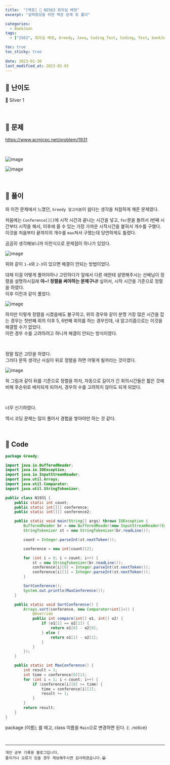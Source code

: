 ```yaml
---
title:  "[백준] 🥈 N2563 회의실 배정"
excerpt: "실력향상을 위한 백준 문제 및 풀이"

categories:
  - BaekJoon
tags:
  - ["2563", 회의실 배정, Greedy, Java, Coding_Test, Coding, Test, baekJoon, 백준]

toc: true
toc_sticky: true
 
date: 2023-01-30
last_modified_at: 2023-02-03
---
```


## 📌 난이도

  🥈 Silver 1

<br>

## 📌 문제

<https://www.acmicpc.net/problem/1931>

<br>

![image](https://user-images.githubusercontent.com/37824506/215448397-fe24b7d8-7053-4920-b5bb-513489881b45.png)

![image](https://user-images.githubusercontent.com/37824506/215448526-9fbfa4e1-2488-4dbc-acfc-880bff6cdce3.png)

<br>

## 📌 풀이  

와 이전 문제에서 느꼈던, `Greedy 알고리즘`이 쉽다는 생각을 처참하게 깨준 문제였다.  

처음에는 `Conference[][]`에 시작 시간과 끝나는 시간을 넣고, `for`문을 돌려서 i번째 시간부터 시작을 해서, 이후에 올 수 있는 가장 가까운 시작시간을 붙혀서 개수를 구했다.  
이것을 처음부터 끝까지의 개수를 `max`쳐서 구했는데 당연하게도 틀렸다.  

곰곰히 생각해보니까 이런식으로 문제점이 하나가 있었다.

![image](https://user-images.githubusercontent.com/37824506/216552079-26469c15-7775-49b1-90e2-5a5bd15aeaae.png)

위와 같이 `1-4`와 `2-3`이 있으면 해결이 안되는 방법이었다.  

대체 이걸 어떻게 풀어야하나 고민하다가 앞에서 다른 애한테 설명해주시는 선배님이 정렬을 설명하시길래 **아~! 정렬을 써야하는 문제구나!** 싶어서, 시작 시간을 기준으로 정렬을 하였다.  
이후 이전과 같이 풀었다.

![image](https://user-images.githubusercontent.com/37824506/216553194-53a9dee2-bb0d-497f-aaa7-61d580d904a0.png)

하지만 이렇게 정렬을 시켰음에도 불구하고, 위의 경우와 같이 분명 가장 많은 시간을 잡는 경우는 첫번째 회의 이후 5, 6번째 회의를 하는 경우인데, 내 알고리즘으로는 이것을 해결할 수가 없었다.  
이런 경우 수를 고려하려고 하니까 해결이 안되는 방식이였다.  

<br>

정말 많은 고민을 하였다.  
그러다 문뜩 생각난 사실이 뒤로 정렬을 하면 어떻게 될까라는 것이였다.

![image](https://user-images.githubusercontent.com/37824506/216554098-3ceff8e0-9600-4549-a6c9-784605f38c25.png)

위 그림과 같이 뒤를 기준으로 정렬을 하자, 자동으로 길이가 긴 회의시간들은 짧은 것에 비해 후순위로 배치되게 되어서, 경우의 수를 고려하지 않아도 되게 되었다.  

<br>

너무 신기하였다.

역시 코딩 문제는 많이 풀어서 경험을 쌓아야만 하는 것 같다.


<br>

## 📌 Code

```java
package Greedy;

import java.io.BufferedReader;
import java.io.IOException;
import java.io.InputStreamReader;
import java.util.Arrays;
import java.util.Comparator;
import java.util.StringTokenizer;

public class N1931 {
    public static int count;
    public static int[][] conference;
    public static int[][] conference2;

    public static void main(String[] args) throws IOException {
        BufferedReader br = new BufferedReader(new InputStreamReader(System.in));
        StringTokenizer st = new StringTokenizer(br.readLine());

        count = Integer.parseInt(st.nextToken());

        conference = new int[count][2];

        for (int i = 0; i < count; i++) {
            st = new StringTokenizer(br.readLine());
            conference[i][0] = Integer.parseInt(st.nextToken());
            conference[i][1] = Integer.parseInt(st.nextToken());
        }

        SortConference();
        System.out.println(MaxConference());
    }

    public static void SortConference() {
        Arrays.sort(conference, new Comparator<int[]>() {
            @Override
            public int compare(int[] o1, int[] o2) {
                if (o1[1] == o2[1]) {
                    return o1[0] - o2[0];
                } else {
                    return o1[1] - o2[1];
                }
            }
        });
    }

    public static int MaxConference() {
        int result = 1;
        int time = conference[0][1];
        for (int i = 1; i < count; i++) {
            if (conference[i][0] >= time) {
                time = conference[i][1];
                result += 1;
            }
        }
        return result;
    }
}
```

package (이름); 를 때고, class 이름을 `Main`으로 변경하면 된다.
{: .notice} 



<br>


***
    개인 공부 기록용 블로그입니다.
    틀리거나 오류가 있을 경우 제보해주시면 감사하겠습니다.😁